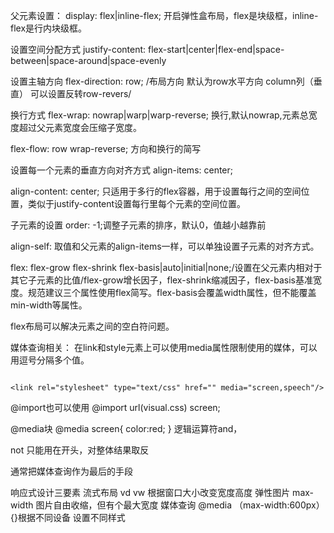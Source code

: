 父元素设置：
display: flex|inline-flex; 开启弹性盒布局，flex是块级框，inline-flex是行内块级框。

设置空间分配方式
justify-content: flex-start|center|flex-end|space-between|space-around|space-evenly

设置主轴方向
flex-direction: row; /布局方向 默认为row水平方向 column列（垂直） 可以设置反转row-revers/

换行方式
flex-wrap: nowrap|warp|warp-reverse; 换行,默认nowrap,元素总宽度超过父元素宽度会压缩子宽度。

flex-flow: row wrap-reverse; 方向和换行的简写 

设置每一个元素的垂直方向对齐方式
align-items: center; 

align-content: center; 只适用于多行的flex容器，用于设置每行之间的空间位置，类似于justify-content设置每行里每个元素的空间位置。

子元素的设置
order: -1;调整子元素的排序，默认0，值越小越靠前

align-self: 取值和父元素的align-items一样，可以单独设置子元素的对齐方式。

flex: flex-grow flex-shrink flex-basis|auto|initial|none;/设置在父元素内相对于其它子元素的比值/flex-grow增长因子，flex-shrink缩减因子，flex-basis基准宽度。规范建议三个属性使用flex简写。flex-basis会覆盖width属性，但不能覆盖min-width等属性。

flex布局可以解决元素之间的空白符问题。

媒体查询相关：
在link和style元素上可以使用media属性限制使用的媒体，可以用逗号分隔多个值。

```

<link rel="stylesheet" type="text/css" href="" media="screen,speech"/>

```

@import也可以使用
@import url(visual.css) screen;

@media块
@media screen{
 color:red;
}
逻辑运算符and，

not  只能用在开头，对整体结果取反

通常把媒体查询作为最后的手段

响应式设计三要素
流式布局 vd vw 根据窗口大小改变宽度高度
弹性图片 max-width 图片自由收缩，但有个最大宽度 
媒体查询 @media （max-width:600px）{}根据不同设备 设置不同样式